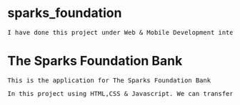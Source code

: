 # sparks_foundation
 <pre>I have done this project under Web & Mobile Development internship offered by GRIP of The Sparks Foundation(TSF).</pre>
<h1>The Sparks Foundation Bank</h1>
<pre>This is the application for The Sparks Foundation Bank</pre>
<pre>In this project using HTML,CSS &amp; Javascript. We can transfer money and can view the transaction history at the same.</pre>
